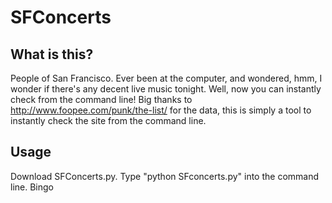 # SFConcerts

## What is this?
People of San Francisco. Ever been at the computer, and wondered, hmm, I wonder if there's any decent live music tonight. Well, now you can instantly check from the command line!  Big thanks to http://www.foopee.com/punk/the-list/ for the data, this is simply a tool to instantly check the site from the command line.

## Usage
Download SFConcerts.py. Type "python SFconcerts.py" into the command line. Bingo
